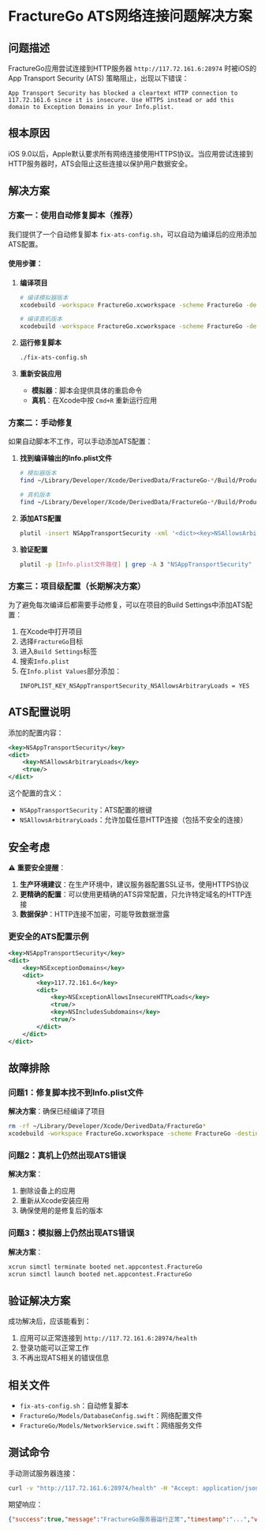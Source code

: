# FractureGo ATS网络连接问题解决方案

## 问题描述

FractureGo应用尝试连接到HTTP服务器 `http://117.72.161.6:28974` 时被iOS的App Transport Security (ATS) 策略阻止，出现以下错误：

```
App Transport Security has blocked a cleartext HTTP connection to 117.72.161.6 since it is insecure. Use HTTPS instead or add this domain to Exception Domains in your Info.plist.
```

## 根本原因

iOS 9.0以后，Apple默认要求所有网络连接使用HTTPS协议。当应用尝试连接到HTTP服务器时，ATS会阻止这些连接以保护用户数据安全。

## 解决方案

### 方案一：使用自动修复脚本（推荐）

我们提供了一个自动修复脚本 `fix-ats-config.sh`，可以自动为编译后的应用添加ATS配置。

#### 使用步骤：

1. **编译项目**
   ```bash
   # 编译模拟器版本
   xcodebuild -workspace FractureGo.xcworkspace -scheme FractureGo -destination 'platform=iOS Simulator,name=iPhone 16 Pro' build
   
   # 编译真机版本
   xcodebuild -workspace FractureGo.xcworkspace -scheme FractureGo -destination 'generic/platform=iOS' build
   ```

2. **运行修复脚本**
   ```bash
   ./fix-ats-config.sh
   ```

3. **重新安装应用**
   - **模拟器**：脚本会提供具体的重启命令
   - **真机**：在Xcode中按 `Cmd+R` 重新运行应用

### 方案二：手动修复

如果自动脚本不工作，可以手动添加ATS配置：

1. **找到编译输出的Info.plist文件**
   ```bash
   # 模拟器版本
   find ~/Library/Developer/Xcode/DerivedData/FractureGo-*/Build/Products/Debug-iphonesimulator/FractureGo.app/Info.plist
   
   # 真机版本
   find ~/Library/Developer/Xcode/DerivedData/FractureGo-*/Build/Products/Debug-iphoneos/FractureGo.app/Info.plist
   ```

2. **添加ATS配置**
   ```bash
   plutil -insert NSAppTransportSecurity -xml '<dict><key>NSAllowsArbitraryLoads</key><true/></dict>' [Info.plist文件路径]
   ```

3. **验证配置**
   ```bash
   plutil -p [Info.plist文件路径] | grep -A 3 "NSAppTransportSecurity"
   ```

### 方案三：项目级配置（长期解决方案）

为了避免每次编译后都需要手动修复，可以在项目的Build Settings中添加ATS配置：

1. 在Xcode中打开项目
2. 选择`FractureGo`目标
3. 进入`Build Settings`标签
4. 搜索`Info.plist`
5. 在`Info.plist Values`部分添加：
   ```
   INFOPLIST_KEY_NSAppTransportSecurity_NSAllowsArbitraryLoads = YES
   ```

## ATS配置说明

添加的配置内容：
```xml
<key>NSAppTransportSecurity</key>
<dict>
    <key>NSAllowsArbitraryLoads</key>
    <true/>
</dict>
```

这个配置的含义：
- `NSAppTransportSecurity`：ATS配置的根键
- `NSAllowsArbitraryLoads`：允许加载任意HTTP连接（包括不安全的连接）

## 安全考虑

⚠️ **重要安全提醒**：

1. **生产环境建议**：在生产环境中，建议服务器配置SSL证书，使用HTTPS协议
2. **更精确的配置**：可以使用更精确的ATS异常配置，只允许特定域名的HTTP连接
3. **数据保护**：HTTP连接不加密，可能导致数据泄露

### 更安全的ATS配置示例

```xml
<key>NSAppTransportSecurity</key>
<dict>
    <key>NSExceptionDomains</key>
    <dict>
        <key>117.72.161.6</key>
        <dict>
            <key>NSExceptionAllowsInsecureHTTPLoads</key>
            <true/>
            <key>NSIncludesSubdomains</key>
            <true/>
        </dict>
    </dict>
</dict>
```

## 故障排除

### 问题1：修复脚本找不到Info.plist文件
**解决方案**：确保已经编译了项目
```bash
rm -rf ~/Library/Developer/Xcode/DerivedData/FractureGo*
xcodebuild -workspace FractureGo.xcworkspace -scheme FractureGo -destination 'generic/platform=iOS' build
```

### 问题2：真机上仍然出现ATS错误
**解决方案**：
1. 删除设备上的应用
2. 重新从Xcode安装应用
3. 确保使用的是修复后的版本

### 问题3：模拟器上仍然出现ATS错误
**解决方案**：
```bash
xcrun simctl terminate booted net.appcontest.FractureGo
xcrun simctl launch booted net.appcontest.FractureGo
```

## 验证解决方案

成功解决后，应该能看到：
1. 应用可以正常连接到 `http://117.72.161.6:28974/health`
2. 登录功能可以正常工作
3. 不再出现ATS相关的错误信息

## 相关文件

- `fix-ats-config.sh`：自动修复脚本
- `FractureGo/Models/DatabaseConfig.swift`：网络配置文件
- `FractureGo/Models/NetworkService.swift`：网络服务文件

## 测试命令

手动测试服务器连接：
```bash
curl -v "http://117.72.161.6:28974/health" -H "Accept: application/json" -H "User-Agent: FractureGo-iOS/1.0"
```

期望响应：
```json
{"success":true,"message":"FractureGo服务器运行正常","timestamp":"...","version":"1.0.0"}
``` 